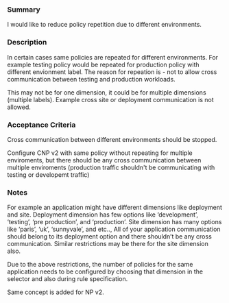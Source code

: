 ### Summary

I would like to reduce policy repetition due to different environments. 

### Description

In certain cases same policies are repeated for different environments. 
For example testing policy would be repeated for production policy with 
different envionment label. The reason for repeation is - not to 
allow cross communication between testing and production workloads.
 
This may not be for one dimension, 
it could be for multiple dimensions (multiple labels). 
Example cross site or deployment communication is not allowed.

### Acceptance Criteria

Cross communication between different environments should be stopped.

Configure CNP v2 with same policy without repeating for multiple enviroments, 
but there should be any cross communication between multiple enviroments 
(production traffic shouldn't be communicating with testing or developemt traffic)

### Notes

For example an application might have different dimensions like deployment and site.
Deployment dimension has few options like ‘development’, ‘testing’, ‘pre production’, 
and ‘production’. Site dimension has many options like ‘paris’, ‘uk’, ‘sunnyvale’, 
and etc.., All of your application communication should belong to its 
deployment option and there shouldn’t be any cross communication. 
Similar restrictions may be there for the site dimension also. 

Due to the above restrictions, the number of policies for the same application 
needs to be configured by choosing that dimension in the selector and also 
during rule specification.

Same concept is added for NP v2.
